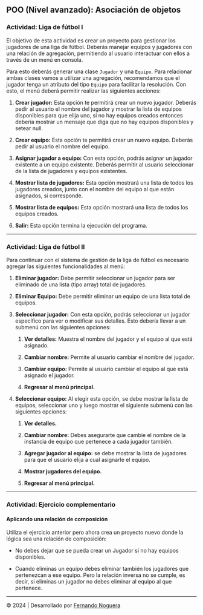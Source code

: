 ## POO (Nivel avanzado): Asociación de objetos

### Actividad: Liga de fútbol I

El objetivo de esta actividad es crear un proyecto para gestionar los jugadores de una liga de fútbol. Deberás manejar equipos y jugadores con una relación de agregación, permitiendo al usuario interactuar con ellos a través de un menú en consola.

Para esto deberás generar una clase `Jugador` y una `Equipo`. Para relacionar ambas clases vamos a utilizar una agregación, recomendamos que el jugador tenga un atributo del tipo `Equipo` para facilitar la resolución. Con esto, el menú deberá permitir realizar las siguientes acciones:

1. **Crear jugador:** Esta opción te permitirá crear un nuevo jugador. Deberás pedir al usuario el nombre del jugador y mostrar la lista de equipos disponibles para que elija uno, si no hay equipos creados entonces debería mostrar un mensaje que diga que no hay equipos disponibles y setear null.

2. **Crear equipo:** Esta opción te permitirá crear un nuevo equipo. Deberás pedir al usuario el nombre del equipo.

3. **Asignar jugador a equipo:** Con esta opción, podrás asignar un jugador existente a un equipo existente. Deberás permitir al usuario seleccionar de la lista de jugadores y equipos existentes.

4. **Mostrar lista de jugadores:** Esta opción mostrará una lista de todos los jugadores creados, junto con el nombre del equipo al que están asignados, si corresponde.

5. **Mostrar lista de equipos:** Esta opción mostrará una lista de todos los equipos creados.

6. **Salir:** Esta opción termina la ejecución del programa.

---

### Actividad: Liga de fútbol II

Para continuar con el sistema de gestión de la liga de fútbol es necesario agregar las siguientes funcionalidades al menú:

1. **Eliminar jugador:**  Debe permitir seleccionar un jugador para ser eliminado de una lista (tipo array) total de jugadores.

2. **Eliminar Equipo:**  Debe permitir eliminar un equipo de una lista total de equipos.

3. **Seleccionar jugador:** Con esta opción, podrás seleccionar un jugador específico para ver o modificar sus detalles. Esto debería llevar a un submenú con las siguientes opciones:

    1. **Ver detalles:** Muestra el nombre del jugador y el equipo al que está asignado.
    
    2. **Cambiar nombre:** Permite al usuario cambiar el nombre del jugador.

    3. **Cambiar equipo:** Permite al usuario cambiar el equipo al que está asignado el jugador.

    4. **Regresar al menú principal.**

4. **Seleccionar equipo:** Al elegir esta opción, se debe mostrar la lista de equipos, seleccionar uno y luego mostrar el siguiente submenú con las siguientes opciones:

    1. **Ver detalles.**

    2. **Cambiar nombre:** Debes asegurarte que cambie el nombre de la instancia de equipo que pertenece a cada jugador también.

    3. **Agregar jugador al equipo:** se debe mostrar la lista de jugadores para que el usuario elija a cual asignarle el equipo.

    4. **Mostrar jugadores del equipo.**

    5. **Regresar al menú principal.**

---

### Actividad: Ejercicio complementario


#### Aplicando una relación de composición

Utiliza el ejercicio anterior pero ahora crea un proyecto nuevo donde la lógica sea una relación de composición:

* No debes dejar que se pueda crear un Jugador si no hay equipos disponibles.

* Cuando eliminas un equipo debes eliminar también los jugadores que pertenezcan a ese equipo. Pero la relación inversa no se cumple, es decir, si eliminas un jugador no debes eliminar al equipo al que pertenece.

---

© 2024 | Desarrollado por [Fernando Noguera](https://www.linkedin.com/in/jfnoguerab/)